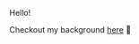 Hello! 

Checkout my background [here](dossegor.com) 🙂

<!---
ruaultadrien/ruaultadrien is a ✨ special ✨ repository because its `README.md` (this file) appears on your GitHub profile.
You can click the Preview link to take a look at your changes.
--->
